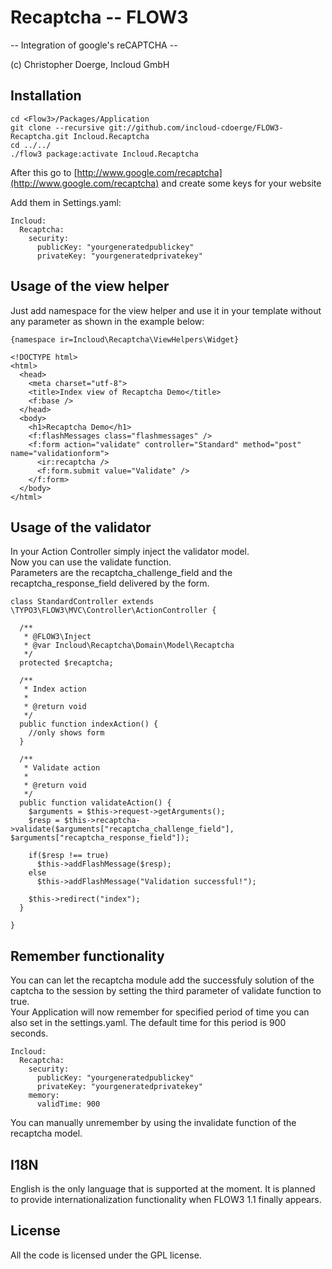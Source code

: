 Recaptcha -- FLOW3
==============================================
-- Integration of google's reCAPTCHA --

(c) Christopher Doerge, Incloud GmbH  

Installation
------------

```
cd <Flow3>/Packages/Application
git clone --recursive git://github.com/incloud-cdoerge/FLOW3-Recaptcha.git Incloud.Recaptcha
cd ../../
./flow3 package:activate Incloud.Recaptcha
```

After this go to [http://www.google.com/recaptcha](http://www.google.com/recaptcha) and create some keys for your website

Add them in Settings.yaml:

```
Incloud:
  Recaptcha:
    security:
      publicKey: "yourgeneratedpublickey"
      privateKey: "yourgeneratedprivatekey"
```

Usage of the view helper
------------------------

Just add namespace for the view helper and use it in your template without any parameter as shown in the example below:

```
{namespace ir=Incloud\Recaptcha\ViewHelpers\Widget}

<!DOCTYPE html>
<html>
  <head>
    <meta charset="utf-8">
    <title>Index view of Recaptcha Demo</title> 
    <f:base />
  </head>
  <body>
    <h1>Recaptcha Demo</h1>
    <f:flashMessages class="flashmessages" />
    <f:form action="validate" controller="Standard" method="post" name="validationform">
      <ir:recaptcha />
      <f:form.submit value="Validate" />
    </f:form>
  </body>
</html>
```

Usage of the validator
----------------------

In your Action Controller simply inject the validator model.  
Now you can use the validate function.  
Parameters are the recaptcha_challenge_field and the recaptcha_response_field delivered by the form.

```
class StandardController extends \TYPO3\FLOW3\MVC\Controller\ActionController {

  /**
   * @FLOW3\Inject
   * @var Incloud\Recaptcha\Domain\Model\Recaptcha
   */
  protected $recaptcha;

  /**
   * Index action
   *
   * @return void
   */
  public function indexAction() {
    //only shows form
  }

  /**
   * Validate action
   *
   * @return void
   */
  public function validateAction() {
    $arguments = $this->request->getArguments();
    $resp = $this->recaptcha->validate($arguments["recaptcha_challenge_field"], $arguments["recaptcha_response_field"]);
    
    if($resp !== true)
      $this->addFlashMessage($resp);
    else
      $this->addFlashMessage("Validation successful!");

    $this->redirect("index");
  }

}
```

Remember functionality
----------------------

You can can let the recaptcha module add the successfuly solution of the captcha to the session by setting the third parameter of validate function to true.  
Your Application will now remember for specified period of time you can also set in the settings.yaml. The default time for this period is 900 seconds.

```
Incloud:
  Recaptcha:
    security:
      publicKey: "yourgeneratedpublickey"
      privateKey: "yourgeneratedprivatekey"
    memory:
      validTime: 900
```

You can manually unremember by using the invalidate function of the recaptcha model.

I18N
----

English is the only language that is supported at the moment. It is planned to provide internationalization functionality when FLOW3 1.1 finally appears.

License
-------

All the code is licensed under the GPL license.